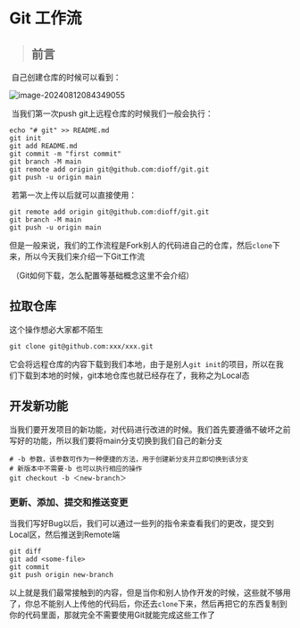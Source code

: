 # 				**Git 工作流**

> ## 前言

​	自己创建仓库的时候可以看到：

![image-20240812084349055](/home/lewis/.config/Typora/typora-user-images/image-20240812084349055.png)

​	当我们第一次push git上远程仓库的时候我们一般会执行：

```shell
echo "# git" >> README.md
git init
git add README.md
git commit -m "first commit"
git branch -M main
git remote add origin git@github.com:dioff/git.git
git push -u origin main
```

​	若第一次上传以后就可以直接使用：

```shell
git remote add origin git@github.com:dioff/git.git
git branch -M main
git push -u origin main
```



​	但是一般来说，我们的工作流程是Fork别人的代码进自己的仓库，然后`clone`下来，所以今天我们来介绍一下Git工作流

​	（Git如何下载，怎么配置等基础概念这里不会介绍）

## 拉取仓库

这个操作想必大家都不陌生 

```shell
git clone git@github.com:xxx/xxx.git
```

​	它会将远程仓库的内容下载到我们本地，由于是别人`git init`的项目，所以在我们下载到本地的时候，git本地仓库也就已经存在了，我称之为Local态

## 开发新功能

​	当我们要开发项目的新功能，对代码进行改进的时候。我们首先要遵循不破坏之前写好的功能，所以我们要将main分支切换到我们自己的新分支

```shell
# -b 参数，该参数可作为一种便捷的方法，用于创建新分支并立即切换到该分支
# 新版本中不需要-b 也可以执行相应的操作
git checkout -b ＜new-branch＞
```

### 更新、添加、提交和推送变更

​	当我们写好Bug以后，我们可以通过一些列的指令来查看我们的更改，提交到Local区，然后推送到Remote端

```shell
git diff
git add <some-file>
git commit
git push origin new-branch
```



​	以上就是我们最常接触到的内容，但是当你和别人协作开发的时候，这些就不够用了，你总不能别人上传他的代码后，你还去`clone`下来，然后再把它的东西复制到你的代码里面，那就完全不需要使用Git就能完成这些工作了

